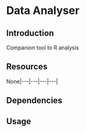 # Data Analyser

## Introduction

Companion tool to R analysis

## Resources

None|---|---|---|---|

## Dependencies

## Usage


